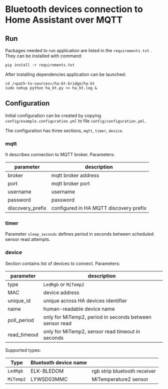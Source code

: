 # Bluetooth devices connection to Home Assistant over MQTT

## Run

Packages needed to run application are listed in the `requirements.txt` .
They can be installed with command:
```
pip install -r requirements.txt
```
After installing dependencies application can be launched:

```
cd /<path-to-sources>/ha-bt-bridge/ha-bt
sudo nohup python ha_bt.py >> ha_bt.log &
```

## Configuration

Initial configuration can be created by copying `config/example.configuration.yml` to file `config/configuration.yml`.

The configuration has three sections, `mqtt`, `timer`, `device`.

### mqtt

It describes connection to MQTT broker. Parameters:

| parameter      | description                            |
|----------------|----------------------------------------|
|broker          | mqtt broker address                    |
|port            | mqtt broker port                       |
|username        | username                               |
|password        | password                               |
|discovery_prefix| configured in HA MQTT discovery prefix |

### timer

Parameter `sleep_seconds` defines period in seconds between scheduled sensor read attempts.

### device

Section contains list of devices to connect. Parameters:

| parameter    | description                                            |
|--------------|--------------------------------------------------------|
| type         | `LedRgb` or `MiTemp2`                                  |
| MAC          | device address                                         |
| unique_id    | unique across HA devices identifier                    |
| name         | human-readable device name                             |
| poll_period  | only for MiTemp2, period in seconds between sensor read|
| read_timeout | only for MiTemp2, sensor read timeout in seconds       |

Supported types:

| Type      | Bluetooth device name |                              |
|-----------|-----------------------|------------------------------|
| `LedRgb`  | ELK-BLEDOM            | rgb strip bluetooth receiver |
| `MiTemp2` | LYWSD03MMC            | MiTemperature2 sensor        |

